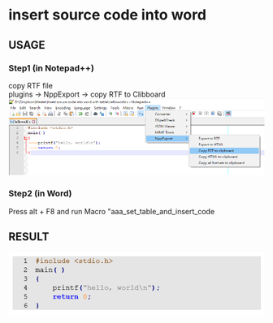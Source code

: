 # insert source code into word

## USAGE  

### Step1 (in Notepad++)  
copy RTF file  
plugins -> NppExport -> copy RTF to Clibboard  
![](screenshot1.png)  
### Step2 (in Word)
Press alt + F8 and run Macro "aaa\_set\_table\_and\_insert\_code  



## RESULT  
![](screenshot2.png)  
